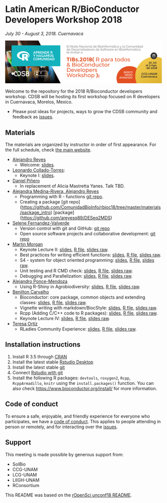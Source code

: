 # Latin American R/BioConductor Developers Workshop 2018

_July 30 - August 3, 2018. Cuernavaca_

![](images/Banner_big-1200x327.png)

Welcome to the repository for the 2018 R/Bioconductor developers workshop. CDSB will be hosting its first workshop focused on R developers in Cuernavaca, Morelos, Mexico.

* Please post ideas for projects, ways to grow the CDSB community and feedback as [issues](https://github.com/ComunidadBioInfo/rbioc18/issues/).

## Materials

The materials are organized by instructor in order of first appearance. For the full schedule, check [the main website](http://www.comunidadbioinfo.org/r-bioconductor-developers-workshop-2018/).

* [Alejandro Reyes](http://alejandroreyes.org/)
    - Welcome: [slides](https://www.dropbox.com/s/wb9ng2slpbnteab/CDSB-AlejandroReyes_v1.1.pdf?dl=0).
* [Leonardo Collado-Torres](http://lcolladotor.github.io):
    - Keynote I: [slides](https://speakerdeck.com/lcolladotor/cdsbmexico).
* [Daniel Piñero](http://web.ecologia.unam.mx/index.php/investigadores/daniel-pinero)
    - In replacement of Alicia Mastretta Yanes. Talk TBD.
* [Alejandra Medina-Rivera, Alejandro Reyes](http://liigh.unam.mx/amedina/)
    - Programming with R - functions [git repo](https://github.com/amedina-liigh/QuickIntroToR).
    - Creating a package [git repo] (https://github.com/ComunidadBioInfo/rbioc18/tree/master/materials/package_intro) [package] (https://github.com/areyesq89/DESeq2MDS)
* [Selene Fernandez-Valverde](https://www.linkedin.com/in/selenefernandez/)
    - Version control with git and GitHub: [git repo](https://liz-fernandez.github.io/TIB2018_Git/)
    - Open source software projects and collaborative development: [git repo](https://liz-fernandez.github.io/TIB2018_Git/)
* [Martin Morgan](https://www.roswellpark.org/martin-morgan)
    - Keynote Lecture II: [slides](), [R file](), [slides raw]().
    - Best practices for writing efficient functions: [slides](), [R file](), [slides raw]().
    - S4 - system for object oriented programming: [slides](), [R file](), [slides raw]().
    - Unit testing and R CMD check: [slides](), [R file](), [slides raw]().
    - Debugging and Parallelization: [slides](), [R file](), [slides raw]().
* [Alejandro Ponce-Mendoza](https://github.com/APonce73)
    - Using R-Shiny in Agrobiodiversity: [slides](), [R file](), [slides raw]().
* [Benilton Carvalho](https://scholar.google.com/citations?user=44vQTS4AAAAJ&hl=en)
    - Bioconductor: core package, common objects and extending classes: [slides](), [R file](), [slides raw]().
    - Vignette writing with markdown/BiocStyle: [slides](), [R file](), [slides raw]().
    - Rcpp (Adding C/C++ code to R packages): [slides](), [R file](), [slides raw]().
    - Keynote Lecture IV: [slides](), [R file](), [slides raw]().
* [Teresa Ortíz](http://www.teresa-ortiz.com/eng)
    - RLadies Community Experience: [slides](), [R file](), [slides raw]().

## Installation instructions

1. Install R 3.5 through [CRAN](https://cran.r-project.org/)
2. Install the latest stable [Rstudio Desktop](https://www.rstudio.com/products/rstudio/download/)
3. Install the latest stable [git](http://happygitwithr.com/install-git.html)
4. Connect [Rstudio with git](http://happygitwithr.com/rstudio-git-github.html)
5. Install the following R packages: `devtools`, `roxygen2`, `Rcpp`, `RcppArmadillo`, `knitr` using the `install.packages()` function. You can also check https://www.bioconductor.org/install/ for more information.

## Code of conduct

To ensure a safe, enjoyable, and friendly experience for everyone who participates, we have a [code of conduct](https://github.com/ComunidadBioInfo/R-BioConductor-Developers-Workshop-2018/blob/master/R-Bioconductor-2018_Program.rmd#code-of-conduct).  This applies to people attending in person or remotely, and for interacting over the [issues](https://github.com/ComunidadBioInfo/rbioc18/issues/).

## Support

This meeting is made possible by generous support from:

- SoIBio
- CCG-UNAM
- LCG-UNAM
- LIIGH-UNAM
- RConsortium

This README was based on the [rOpenSci unconf18 README](https://raw.githubusercontent.com/ropensci/unconf18/master/README.md).
